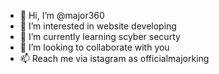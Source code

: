 - 👋 Hi, I’m @major360
- 👀 I’m interested in website developing
- 🌱 I’m currently learning scyber securty
- 💞️ I’m looking to collaborate with you
- 📫 Reach me via istagram as officialmajorking

<!---
major360/major360 is a ✨ special ✨ repository because its `README.md` (this file) appears on your GitHub profile.
You can click the Preview link to take a look at your changes.
--->
